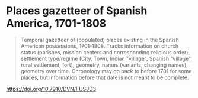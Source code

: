 # Places gazetteer of Spanish America, 1701-1808

> Temporal gazetteer of (populated) places existing in the Spanish American possessions, 1701-1808. Tracks information on church status (parishes, mission centers and corresponding religious order), settlement type/regime (City, Town, Indian "village", Spanish "village", rural settlement, fort), geometry, names (variants, changing names), geometry over time. Chronology may go back to before 1701 for some places, but information before that date is not meant to be complete.

https://doi.org/10.7910/DVN/FUSJD3
